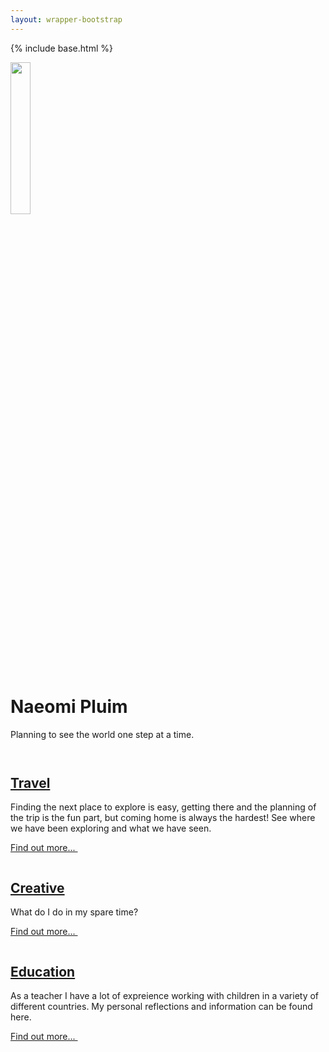 ```yaml
---
layout: wrapper-bootstrap
---
```

{% include base.html %}

<div class="row">
<div class="container">

  <div class="px-4 py-0 my-0 text-center">
    <img class="d-block mx-auto mb-4" src="http://2.bp.blogspot.com/-HuclQxIy_ZM/UXwdAlYhr6I/AAAAAAAAAEU/SFLlZW17FiM/s1600/427783_10151858661594167_496168328_n.jpg" alt="" style="width:25%; height:25%;">
    <h1 class="display-5 fw-bold">Naeomi Pluim</h1>
    <div class="col-lg-6 mx-auto">
      <p class="lead mb-4">Planning to see the world one step at a time.</p>
    </div>
  </div>

  <div class="container px-4 py-o" id="featured-3">
    <div class="row g-4 py-2 row-cols-1 row-cols-lg-3">
      <div class="feature col">
        <div class="feature-icon bg-primary bg-gradient">
          <svg class="bi" width="1em" height="1em"><use xlink:href="#people-circle"/></svg>
        </div>
        <a href="{{base}}/travel">
        <h2>Travel</h2>
        </a>
        <p>Finding the next place to explore is easy, getting there and the planning of the trip is the fun part, but coming home is always the hardest! See where we have been exploring and what we have seen.</p>
        <a href="{{base}}/travel" class="icon-link">
          Find out more...
          <svg class="bi" width="1em" height="1em"><use xlink:href="#chevron-right"/></svg>
        </a>
      </div>
      <div class="feature col">
        <div class="feature-icon bg-primary bg-gradient">
          <svg class="bi" width="1em" height="1em"><use xlink:href="#toggles2"/></svg>
        </div>
        <a href="{{base}}/creative" class="icon-link">
        <h2>Creative</h2>
        </a>
        <p>What do I do in my spare time?</p>
        <a href="{{base}}/creative" class="icon-link">
          Find out more...
          <svg class="bi" width="1em" height="1em"><use xlink:href="#chevron-right"/></svg>
        </a>
      </div>
      <div class="feature col">
        <div class="feature-icon bg-primary bg-gradient">
          <svg class="bi" width="1em" height="1em"><use xlink:href="#collection"/></svg>
        </div>
        <a href="{{base}}/education" class="icon-link">
        <h2>Education</h2>
        </a>
        <p>As a teacher I have a lot of expreience working with children in a variety of different countries. My personal reflections and information can be found here.</p>
        <a href="{{base}}/education" class="icon-link">
          Find out more...
          <svg class="bi" width="1em" height="1em"><use xlink:href="#chevron-right"/></svg>
        </a>
      </div>
    </div>
  </div>

</div>
</div>